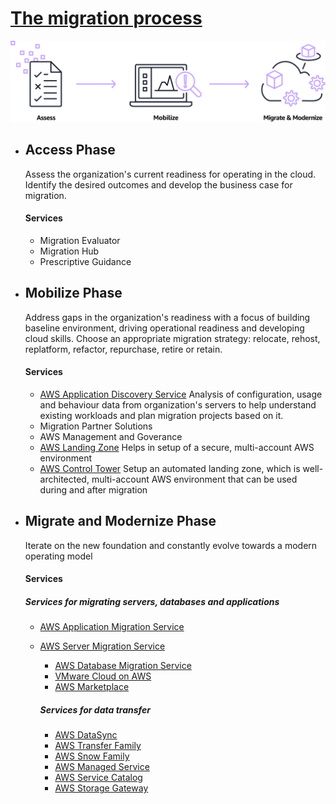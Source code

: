 # [The migration process](https://aws.amazon.com/cloud-migration/how-to-migrate/)
![](./img/migration_process.png)
  - ## Access Phase
    Assess the organization's current readiness for operating in the cloud. Identify the desired outcomes and 
	develop the business case for migration.
	#### Services
	  - Migration Evaluator
	  - Migration Hub
	  - Prescriptive Guidance
	  
  - ## Mobilize Phase
    Address gaps in the organization's readiness with a focus of building baseline environment, driving operational readiness
    and developing cloud skills. Choose an appropriate migration strategy: relocate, rehost, replatform, refactor, repurchase,     retire or retain.
    #### Services
	  - [AWS Application Discovery Service](https://aws.amazon.com/application-discovery/)
	    Analysis of configuration, usage and behaviour data from organization's servers to help understand 
	    existing workloads and plan migration projects based on it.
	  - Migration Partner Solutions
	  - AWS Management and Goverance
	  - [AWS Landing Zone](https://aws.amazon.com/solutions/implementations/aws-landing-zone/)
	    Helps in setup of a secure, multi-account AWS environment 
	  - [AWS Control Tower](https://aws.amazon.com/controltower/)
	    Setup an automated landing zone, which is well-architected, multi-account AWS environment that can be used
		during and after migration
	  
  - ## Migrate and Modernize Phase
    Iterate on the new foundation and constantly evolve towards a modern operating model
    #### Services
      ##### Services for migrating servers, databases and applications
	- [AWS Application Migration Service](https://aws.amazon.com/application-migration-service/)
	- [AWS Server Migration Service](https://aws.amazon.com/server-migration-service/)
        - [AWS Database Migration Service](https://aws.amazon.com/dms/)
        - [VMware Cloud on AWS](https://aws.amazon.com/vmware/)
        - [AWS Marketplace](https://aws.amazon.com/mp/migration/)
    
      ##### Services for data transfer
        - [AWS DataSync](https://aws.amazon.com/datasync/)
        - [AWS Transfer Family](https://aws.amazon.com/aws-transfer-family/)
        - [AWS Snow Family](https://aws.amazon.com/snow/)
        - [AWS Managed Service](https://aws.amazon.com/managed-services/)
        - [AWS Service Catalog](https://aws.amazon.com/servicecatalog/)
        - [AWS Storage Gateway](https://aws.amazon.com/storagegateway/)
  
    


